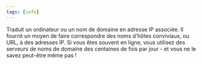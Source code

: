 ```yaml
---
tags: [info]
---
```


Traduit un ordinateur ou un nom de domaine en adresse IP associée. Il fournit un moyen de faire correspondre des noms d'hôtes conviviaux, ou URL, à des adresses IP. Si vous êtes souvent en ligne, vous utilisez des serveurs de noms de domaine des centaines de fois par jour - et vous ne le savez peut-être même pas !